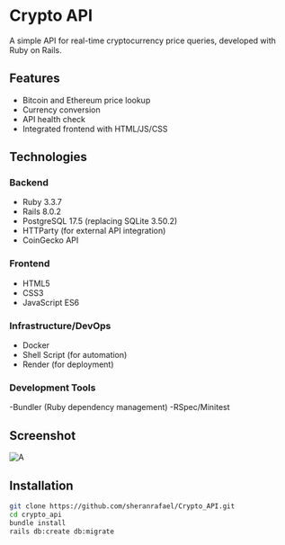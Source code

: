 # Crypto API

A simple API for real-time cryptocurrency price queries, developed with Ruby on Rails.

## Features

- Bitcoin and Ethereum price lookup
- Currency conversion
- API health check
- Integrated frontend with HTML/JS/CSS

## Technologies
### Backend

- Ruby 3.3.7
- Rails 8.0.2
- PostgreSQL 17.5 (replacing SQLite 3.50.2)
- HTTParty (for external API integration)
- CoinGecko API

### Frontend

- HTML5
- CSS3
- JavaScript ES6

### Infrastructure/DevOps

- Docker
- Shell Script (for automation)
- Render (for deployment)

### Development Tools

-Bundler (Ruby dependency management)
-RSpec/Minitest

## Screenshot
![A](https://github.com/user-attachments/assets/28180dc2-f538-4684-99ae-7baec5a03955)

## Installation
```bash
git clone https://github.com/sheranrafael/Crypto_API.git
cd crypto_api  
bundle install  
rails db:create db:migrate  
